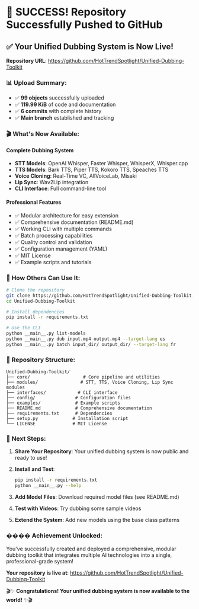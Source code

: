 # 🎉 SUCCESS! Repository Successfully Pushed to GitHub

## ✅ **Your Unified Dubbing System is Now Live!**

**Repository URL**: https://github.com/HotTrendSpotlight/Unified-Dubbing-Toolkit

### 📊 **Upload Summary:**
- ✅ **99 objects** successfully uploaded
- ✅ **119.99 KiB** of code and documentation
- ✅ **6 commits** with complete history
- ✅ **Main branch** established and tracking

### 🎬 **What's Now Available:**

#### **Complete Dubbing System**
- **STT Models**: OpenAI Whisper, Faster Whisper, WhisperX, Whisper.cpp
- **TTS Models**: Bark TTS, Piper TTS, Kokoro TTS, Speaches TTS
- **Voice Cloning**: Real-Time VC, AllVoiceLab, Misaki
- **Lip Sync**: Wav2Lip integration
- **CLI Interface**: Full command-line tool

#### **Professional Features**
- ✅ Modular architecture for easy extension
- ✅ Comprehensive documentation (README.md)
- ✅ Working CLI with multiple commands
- ✅ Batch processing capabilities
- ✅ Quality control and validation
- ✅ Configuration management (YAML)
- ✅ MIT License
- ✅ Example scripts and tutorials

### 🚀 **How Others Can Use It:**

```bash
# Clone the repository
git clone https://github.com/HotTrendSpotlight/Unified-Dubbing-Toolkit.git
cd Unified-Dubbing-Toolkit

# Install dependencies
pip install -r requirements.txt

# Use the CLI
python __main__.py list-models
python __main__.py dub input.mp4 output.mp4 --target-lang es
python __main__.py batch input_dir/ output_dir/ --target-lang fr
```

### 📁 **Repository Structure:**
```
Unified-Dubbing-Toolkit/
├── core/                    # Core pipeline and utilities
├── modules/                # STT, TTS, Voice Cloning, Lip Sync modules
├── interfaces/            # CLI interface
├── config/               # Configuration files
├── examples/             # Example scripts
├── README.md             # Comprehensive documentation
├── requirements.txt      # Dependencies
├── setup.py             # Installation script
└── LICENSE              # MIT License
```

### 🎯 **Next Steps:**

1. **Share Your Repository**: Your unified dubbing system is now public and ready to use!

2. **Install and Test**: 
   ```bash
   pip install -r requirements.txt
   python __main__.py --help
   ```

3. **Add Model Files**: Download required model files (see README.md)

4. **Test with Videos**: Try dubbing some sample videos

5. **Extend the System**: Add new models using the base class patterns

### ���� **Achievement Unlocked:**
You've successfully created and deployed a comprehensive, modular dubbing toolkit that integrates multiple AI technologies into a single, professional-grade system!

**Your repository is live at**: https://github.com/HotTrendSpotlight/Unified-Dubbing-Toolkit

🎬✨ **Congratulations! Your unified dubbing system is now available to the world!** ✨🎬